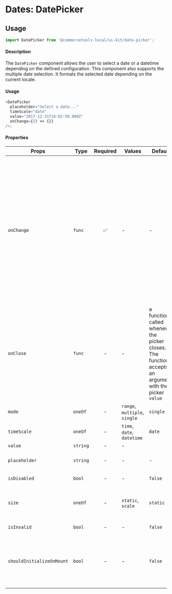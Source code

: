 # Dates: DatePicker

## Usage

```js
import DatePicker from '@commercetools-local/ui-kit/date-picker';
```

#### Description

The `DatePicker` component allows the user to select a date or a datetime
depending on the defined configuration. This component also supports the
multiple date selection. It formats the selected date depending on the current
locale.

#### Usage

```js
<DatePicker
  placeholder="Select a date..."
  timeScale="date"
  value="2017-12-31T16:02:50.000Z"
  onChange={() => {}}
/>;
```

#### Properties

| Props | Type | Required | Values | Default  | Description |
| --- | --- | :---: | --- | --- | --- |
| `onChange` | `func` | ✅ | - | - | a function called whenever the value changes.<br /><br />- `undefined` when mode is single and value was cleared<br />- `String` (`ISO` _date/time/datetime_) when mode is single and value changed<br />- `[]` when mode is multiple or range and value was cleared<br />- `Array<String>` (`ISO` _date/time/datetime_) when mode is multiple or range and at least one date was selected |
| `onClose` | `func` | - | - | a function called whenever the picker closes. The function accepts an argument with the picker `value`
| `mode` | `oneOf` | - | `range`, `multiple`, `single` | `single` | Indicates the mode we can select dates |
| `timeScale` | `oneOf` | - | `time`, `date`, `datetime` | `date` | Indicates the time scale for the picker |
| `value` | `string` | - | - | | The date value |
| `placeholder` | `string` | - | - | - | Placeholder value to show in the input field |
| `isDisabled` | `bool` | - | - | `false` | Disables the date picker |
| `size` | `oneOf` | - | `static`, `scale` | `static` | Switches between standard-size and full-width of the container (must be a flex-context) |
| `isInvalid` | `bool` | - | - | `false` | Switches to invalid-state |
| `shouldInitializeOnMount` | `bool` | - | - | `false` | In case the picker plugin should be initialized when the component mounts (by default it will be initialized first when the user hovers with the mouse) |
